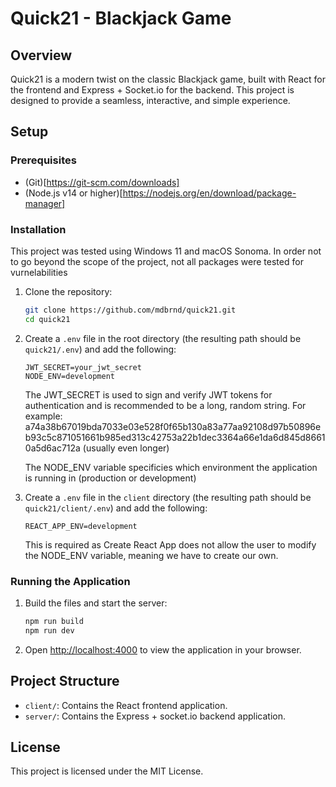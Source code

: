 # Quick21 - Blackjack Game

## Overview

Quick21 is a modern twist on the classic Blackjack game, built with React for the frontend and Express + Socket.io for the backend. This project is designed to provide a seamless, interactive, and simple experience.

## Setup

### Prerequisites

- (Git)[https://git-scm.com/downloads]
- (Node.js v14 or higher)[https://nodejs.org/en/download/package-manager]

### Installation
This project was tested using Windows 11 and macOS Sonoma. In order not to go beyond the scope of the project, not all packages were tested for vurnelabilities

1. Clone the repository:
   ```sh
   git clone https://github.com/mdbrnd/quick21.git
   cd quick21
   ```
2. Create a `.env` file in the root directory (the resulting path should be `quick21/.env`) and add the following:
   ```env
   JWT_SECRET=your_jwt_secret
   NODE_ENV=development
   ```
   The JWT_SECRET is used to sign and verify JWT tokens for authentication and is recommended to be a long, random string. For example: a74a38b67019bda7033e03e528f0f65b130a83a77aa92108d97b50896eb93c5c871051661b985ed313c42753a22b1dec3364a66e1da6d845d86610a5d6ac712a (usually even longer)
   
   The NODE_ENV variable specificies which environment the application is running in (production or development)

3. Create a `.env` file in the `client` directory (the resulting path should be `quick21/client/.env`) and add the following:
   ```env
   REACT_APP_ENV=development
   ```
   This is required as Create React App does not allow the user to modify the NODE_ENV variable, meaning we have to create our own.

### Running the Application

1. Build the files and start the server:
   ```sh
   npm run build
   npm run dev
   ```

2. Open [http://localhost:4000](http://localhost:4000) to view the application in your browser.

## Project Structure

- `client/`: Contains the React frontend application.
- `server/`: Contains the Express + socket.io backend application.

## License

This project is licensed under the MIT License.
